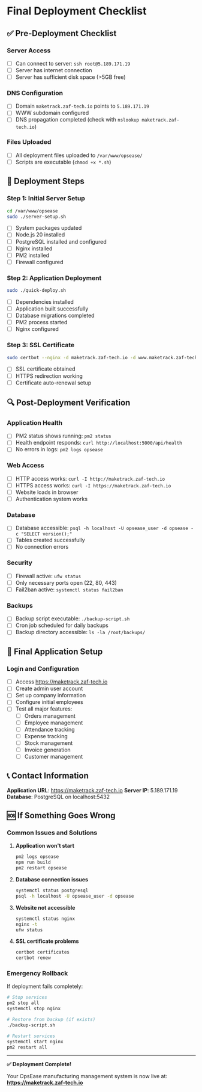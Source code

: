 # Final Deployment Checklist

## ✅ Pre-Deployment Checklist

### Server Access
- [ ] Can connect to server: `ssh root@5.189.171.19`
- [ ] Server has internet connection
- [ ] Server has sufficient disk space (>5GB free)

### DNS Configuration
- [ ] Domain `maketrack.zaf-tech.io` points to `5.189.171.19`
- [ ] WWW subdomain configured
- [ ] DNS propagation completed (check with `nslookup maketrack.zaf-tech.io`)

### Files Uploaded
- [ ] All deployment files uploaded to `/var/www/opsease/`
- [ ] Scripts are executable (`chmod +x *.sh`)

## 🚀 Deployment Steps

### Step 1: Initial Server Setup
```bash
cd /var/www/opsease
sudo ./server-setup.sh
```
- [ ] System packages updated
- [ ] Node.js 20 installed
- [ ] PostgreSQL installed and configured
- [ ] Nginx installed
- [ ] PM2 installed
- [ ] Firewall configured

### Step 2: Application Deployment
```bash
sudo ./quick-deploy.sh
```
- [ ] Dependencies installed
- [ ] Application built successfully
- [ ] Database migrations completed
- [ ] PM2 process started
- [ ] Nginx configured

### Step 3: SSL Certificate
```bash
sudo certbot --nginx -d maketrack.zaf-tech.io -d www.maketrack.zaf-tech.io
```
- [ ] SSL certificate obtained
- [ ] HTTPS redirection working
- [ ] Certificate auto-renewal setup

## 🔍 Post-Deployment Verification

### Application Health
- [ ] PM2 status shows running: `pm2 status`
- [ ] Health endpoint responds: `curl http://localhost:5000/api/health`
- [ ] No errors in logs: `pm2 logs opsease`

### Web Access
- [ ] HTTP access works: `curl -I http://maketrack.zaf-tech.io`
- [ ] HTTPS access works: `curl -I https://maketrack.zaf-tech.io`
- [ ] Website loads in browser
- [ ] Authentication system works

### Database
- [ ] Database accessible: `psql -h localhost -U opsease_user -d opsease -c "SELECT version();"`
- [ ] Tables created successfully
- [ ] No connection errors

### Security
- [ ] Firewall active: `ufw status`
- [ ] Only necessary ports open (22, 80, 443)
- [ ] Fail2ban active: `systemctl status fail2ban`

### Backups
- [ ] Backup script executable: `./backup-script.sh`
- [ ] Cron job scheduled for daily backups
- [ ] Backup directory accessible: `ls -la /root/backups/`

## 🎯 Final Application Setup

### Login and Configuration
- [ ] Access https://maketrack.zaf-tech.io
- [ ] Create admin user account
- [ ] Set up company information
- [ ] Configure initial employees
- [ ] Test all major features:
  - [ ] Orders management
  - [ ] Employee management
  - [ ] Attendance tracking
  - [ ] Expense tracking
  - [ ] Stock management
  - [ ] Invoice generation
  - [ ] Customer management

## 📞 Contact Information

**Application URL**: https://maketrack.zaf-tech.io
**Server IP**: 5.189.171.19
**Database**: PostgreSQL on localhost:5432

## 🆘 If Something Goes Wrong

### Common Issues and Solutions

1. **Application won't start**
   ```bash
   pm2 logs opsease
   npm run build
   pm2 restart opsease
   ```

2. **Database connection issues**
   ```bash
   systemctl status postgresql
   psql -h localhost -U opsease_user -d opsease
   ```

3. **Website not accessible**
   ```bash
   systemctl status nginx
   nginx -t
   ufw status
   ```

4. **SSL certificate problems**
   ```bash
   certbot certificates
   certbot renew
   ```

### Emergency Rollback
If deployment fails completely:
```bash
# Stop services
pm2 stop all
systemctl stop nginx

# Restore from backup (if exists)
./backup-script.sh

# Restart services
systemctl start nginx
pm2 restart all
```

---

**✅ Deployment Complete!**

Your OpsEase manufacturing management system is now live at:
**https://maketrack.zaf-tech.io**